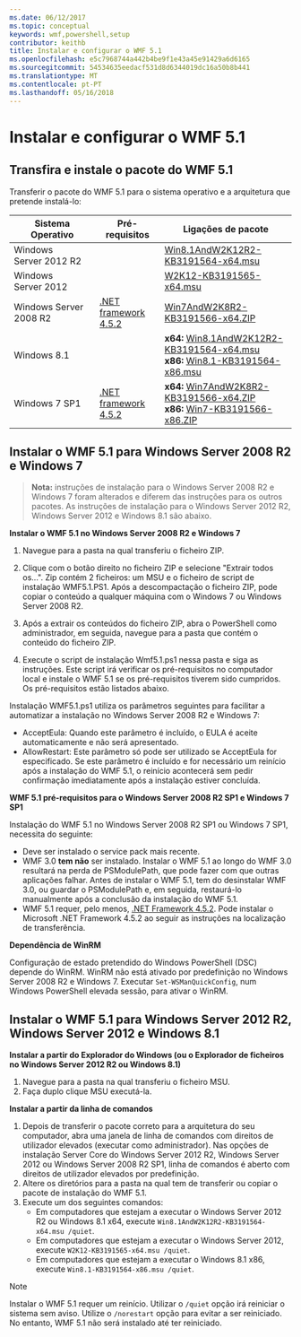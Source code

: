 ```yaml
---
ms.date: 06/12/2017
ms.topic: conceptual
keywords: wmf,powershell,setup
contributor: keithb
title: Instalar e configurar o WMF 5.1
ms.openlocfilehash: e5c7968744a442b4be9f1e43a45e91429a6d6165
ms.sourcegitcommit: 54534635eedacf531d8d6344019dc16a50b8b441
ms.translationtype: MT
ms.contentlocale: pt-PT
ms.lasthandoff: 05/16/2018
---
```

# <a name="install-and-configure-wmf-51"></a>Instalar e configurar o WMF 5.1 #


## <a name="download-and-install-the-wmf-51-package"></a>Transfira e instale o pacote do WMF 5.1

Transferir o pacote do WMF 5.1 para o sistema operativo e a arquitetura que pretende instalá-lo:

| Sistema Operativo       | Pré-requisitos           | Ligações de pacote                          |
|------------------------|-------------------------|----------------------------------------|
| Windows Server 2012 R2 |                         | [Win8.1AndW2K12R2-KB3191564-x64.msu][] |
| Windows Server 2012    |                         | [W2K12-KB3191565-x64.msu][]            |
| Windows Server 2008 R2 | [.NET framework 4.5.2][]| [Win7AndW2K8R2-KB3191566-x64.ZIP][]    |
| Windows 8.1            |                         | **x64:** [Win8.1AndW2K12R2-KB3191564-x64.msu][]</br>**x86:** [Win8.1-KB3191564-x86.msu][] |
| Windows 7 SP1          | [.NET framework 4.5.2][]| **x64:** [Win7AndW2K8R2-KB3191566-x64.ZIP][]</br>**x86:** [Win7-KB3191566-x86.ZIP][] |

[.NET framework 4.5.2]: https://www.microsoft.com/download/details.aspx?id=42642
[W2K12-KB3191565-x64.msu]: https://go.microsoft.com/fwlink/?linkid=839513
[Win7-KB3191566-x86.ZIP]: https://go.microsoft.com/fwlink/?linkid=839522
[Win7AndW2K8R2-KB3191566-x64.ZIP]: https://go.microsoft.com/fwlink/?linkid=839523
[Win8.1-KB3191564-x86.msu]: https://go.microsoft.com/fwlink/?linkid=839521
[Win8.1AndW2K12R2-KB3191564-x64.msu]: https://go.microsoft.com/fwlink/?linkid=839516

## <a name="install-wmf-51-for-windows-server-2008-r2-and-windows-7"></a>Instalar o WMF 5.1 para Windows Server 2008 R2 e Windows 7

> **Nota:** instruções de instalação para o Windows Server 2008 R2 e Windows 7 foram alterados e diferem das instruções para os outros pacotes. As instruções de instalação para o Windows Server 2012 R2, Windows Server 2012 e Windows 8.1 são abaixo.

**Instalar o WMF 5.1 no Windows Server 2008 R2 e Windows 7**

1. Navegue para a pasta na qual transferiu o ficheiro ZIP.

2. Clique com o botão direito no ficheiro ZIP e selecione "Extrair todos os...". Zip contém 2 ficheiros: um MSU e o ficheiro de script de instalação WMF5.1.PS1.
Após a descompactação o ficheiro ZIP, pode copiar o conteúdo a qualquer máquina com o Windows 7 ou Windows Server 2008 R2.

3. Após a extrair os conteúdos do ficheiro ZIP, abra o PowerShell como administrador, em seguida, navegue para a pasta que contém o conteúdo do ficheiro ZIP.

4. Execute o script de instalação Wmf5.1.ps1 nessa pasta e siga as instruções. Este script irá verificar os pré-requisitos no computador local e instale o WMF 5.1 se os pré-requisitos tiverem sido cumpridos. Os pré-requisitos estão listados abaixo.

Instalação WMF5.1.ps1 utiliza os parâmetros seguintes para facilitar a automatizar a instalação no Windows Server 2008 R2 e Windows 7:

- AcceptEula: Quando este parâmetro é incluído, o EULA é aceite automaticamente e não será apresentado.
- AllowRestart: Este parâmetro só pode ser utilizado se AcceptEula for especificado. Se este parâmetro é incluído e for necessário um reinício após a instalação do WMF 5.1, o reinício acontecerá sem pedir confirmação imediatamente após a instalação estiver concluída.

**WMF 5.1 pré-requisitos para o Windows Server 2008 R2 SP1 e Windows 7 SP1**

Instalação do WMF 5.1 no Windows Server 2008 R2 SP1 ou Windows 7 SP1, necessita do seguinte:
- Deve ser instalado o service pack mais recente.
- WMF 3.0 **tem não** ser instalado. Instalar o WMF 5.1 ao longo do WMF 3.0 resultará na perda de PSModulePath, que pode fazer com que outras aplicações falhar. Antes de instalar o WMF 5.1, tem do desinstalar WMF 3.0, ou guardar o PSModulePath e, em seguida, restaurá-lo manualmente após a conclusão da instalação do WMF 5.1.
- WMF 5.1 requer, pelo menos, [.NET Framework 4.5.2](https://www.microsoft.com/en-ca/download/details.aspx?id=42642).
Pode instalar o Microsoft .NET Framework 4.5.2 ao seguir as instruções na localização de transferência.

**Dependência de WinRM**

Configuração de estado pretendido do Windows PowerShell (DSC) depende do WinRM.
WinRM não está ativado por predefinição no Windows Server 2008 R2 e Windows 7.
Executar `Set-WSManQuickConfig`, num Windows PowerShell elevada sessão, para ativar o WinRM.


## <a name="install-wmf-51-for-windows-server-2012-r2-windows-server-2012-and-windows-81"></a>Instalar o WMF 5.1 para Windows Server 2012 R2, Windows Server 2012 e Windows 8.1
**Instalar a partir do Explorador do Windows (ou o Explorador de ficheiros no Windows Server 2012 R2 ou Windows 8.1)**

1. Navegue para a pasta na qual transferiu o ficheiro MSU.
2. Faça duplo clique MSU executá-la.

**Instalar a partir da linha de comandos**

1. Depois de transferir o pacote correto para a arquitetura do seu computador, abra uma janela de linha de comandos com direitos de utilizador elevados (executar como administrador). Nas opções de instalação Server Core do Windows Server 2012 R2, Windows Server 2012 ou Windows Server 2008 R2 SP1, linha de comandos é aberto com direitos de utilizador elevados por predefinição.
2. Altere os diretórios para a pasta na qual tem de transferir ou copiar o pacote de instalação do WMF 5.1.
3. Execute um dos seguintes comandos:
   - Em computadores que estejam a executar o Windows Server 2012 R2 ou Windows 8.1 x64, execute `Win8.1AndW2K12R2-KB3191564-x64.msu /quiet`.
   - Em computadores que estejam a executar o Windows Server 2012, execute `W2K12-KB3191565-x64.msu /quiet`.
   - Em computadores que estejam a executar o Windows 8.1 x86, execute `Win8.1-KB3191564-x86.msu /quiet`.

> [!NOTE]
> Instalar o WMF 5.1 requer um reinício. Utilizar o `/quiet` opção irá reiniciar o sistema sem aviso.
> Utilize o `/norestart` opção para evitar a ser reiniciado. No entanto, WMF 5.1 não será instalado até ter reiniciado.
